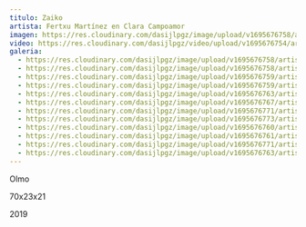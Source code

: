 ```yaml
---
titulo: Zaiko
artista: Fertxu Martínez en Clara Campoamor
imagen: https://res.cloudinary.com/dasijlpgz/image/upload/v1695676758/artistas/Fertxu%20Mart%C3%ADnez/Zaiko/P1070006.jpg
video: https://res.cloudinary.com/dasijlpgz/video/upload/v1695676754/artistas/Fertxu%20Mart%C3%ADnez/Zaiko/project.mp4
galeria:
  - https://res.cloudinary.com/dasijlpgz/image/upload/v1695676758/artistas/Fertxu%20Mart%C3%ADnez/Zaiko/P1070006.jpg
  - https://res.cloudinary.com/dasijlpgz/image/upload/v1695676758/artistas/Fertxu%20Mart%C3%ADnez/Zaiko/P1070008.jpg
  - https://res.cloudinary.com/dasijlpgz/image/upload/v1695676759/artistas/Fertxu%20Mart%C3%ADnez/Zaiko/P1070010.jpg
  - https://res.cloudinary.com/dasijlpgz/image/upload/v1695676759/artistas/Fertxu%20Mart%C3%ADnez/Zaiko/P1070009.jpg
  - https://res.cloudinary.com/dasijlpgz/image/upload/v1695676763/artistas/Fertxu%20Mart%C3%ADnez/Zaiko/P1070015.jpg
  - https://res.cloudinary.com/dasijlpgz/image/upload/v1695676767/artistas/Fertxu%20Mart%C3%ADnez/Zaiko/P1070021.jpg
  - https://res.cloudinary.com/dasijlpgz/image/upload/v1695676771/artistas/Fertxu%20Mart%C3%ADnez/Zaiko/P1070018.jpg
  - https://res.cloudinary.com/dasijlpgz/image/upload/v1695676773/artistas/Fertxu%20Mart%C3%ADnez/Zaiko/P1070017.jpg
  - https://res.cloudinary.com/dasijlpgz/image/upload/v1695676760/artistas/Fertxu%20Mart%C3%ADnez/Zaiko/P1070011.jpg
  - https://res.cloudinary.com/dasijlpgz/image/upload/v1695676761/artistas/Fertxu%20Mart%C3%ADnez/Zaiko/P1070013.jpg
  - https://res.cloudinary.com/dasijlpgz/image/upload/v1695676771/artistas/Fertxu%20Mart%C3%ADnez/Zaiko/P1070020.jpg
  - https://res.cloudinary.com/dasijlpgz/image/upload/v1695676763/artistas/Fertxu%20Mart%C3%ADnez/Zaiko/P1070016.jpg
---
```

O﻿lmo

7﻿0x23x21

2﻿019
